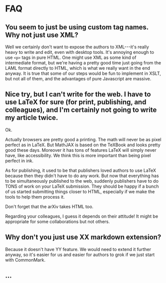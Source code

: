 # FAQ

## You seem to just be using custom tag names. Why not just use XML?

Well we certainly don't want to expose the authors to XML---it's really heavy to write and edit, even with desktop tools. It's annoying enough to use `<p>` tags in pure HTML. One might use XML as some kind of intermediate format, but we're having a pretty good time just going from the LAML format directly to HTML, which is what we really want in the end anyway. It is true that some of our steps would be fun to implement in XSLT, but not all of them, and the advantages of pure Javascript are massive.

## Nice try, but I can't write for the web. I have to use LaTeX for sure (for print, publishing, and colleagues), and I'm certainly not going to write my article twice.

Ok.

Actually browsers are pretty good a printing. The math will never be as pixel perfect as in LaTeX. But MathJAX is based on the TeXBook and looks pretty good these days. Moreover it has tons of features LaTeX will simply never have, like accessibility. We think this is more important than being pixel perfect in ink.

As for publishing, it used to be that publishers loved authors to use LaTeX because then they didn't have to do any work. But now that everything has to be simultaneously published to the web, suddenly publishers have to do TONS of work on your LaTeX submission. They should be happy if a bunch of us started submitting things closer to HTML, especially if we make the tools to help them process it.

Don't forget that the arXiv takes HTML too.

Regarding your colleagues, I guess it depends on their attitude! It might be appropriate for some collaborations but not others.

## Why don't you just use XX markdown extension?

Because it doesn't have YY feature. We would need to extend it further anyway, so it's easier for us and easier for authors to grok if we just start with CommonMark.

## ...
